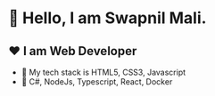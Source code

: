 # 👋 Hello, I am Swapnil Mali.
## ❤️ I am Web Developer

- 🌱 My tech stack is HTML5, CSS3, Javascript
- 🌱 C#, NodeJs, Typescript, React, Docker


